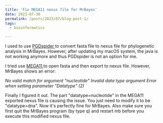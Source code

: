 ```yaml
---
title: 'Fix MEGA11 nexus file for MrBayes'
date: 2023-07-30
permalink: /posts/2023/07/blog-post-1/
tags:
  - bioinformatics

---
```


I used to use <a href="http://www.cmpg.unibe.ch/software/PGDSpider/"> PGDspider </a> to convert fasta file to nexus file for phylogenetic analysis in MrBayes. However, after updating my macOS system, the java is not working anymore and thus PGDspider is not an option for me. 

I tried use <a href="https://www.megasoftware.net"> MEGA11 </a> to open fasta and then export to nexus file. However, MrBayes shows an error: 

*No valid match for argument "nucleotide"*
*Invalid data type argument*
*Error when setting parameter "Datatype" (2)*


Finally I figured it out. The part "datatype=nucleotide" in the MEGA11 exported nexus file is causing the issue. You just need to modify it to be "datatype=dna". Now it's perfectly fine for MrBayes. Also make sure you first quit the MrBayes program (by type q) and restart mb before you execute this modified nexus file. 



